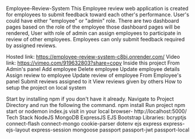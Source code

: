 Employee-Review-System
This Employee review web application is created for employees to submit feedback toward each other's performance. User's could have either "employee" or "admin" role. There are two dashboard pages based on the role of the employee those dashboard pages will be rendered, User with role of admin can assign employees to participate in review of other employees. Employees can only submit feedback required by assigned reviews.

Hosted link: https://employee-review-system-c8bj.onrender.com/
Video link: https://vimeo.com/919632803?share=copy
Inside this project
From Admin's panel
Add employee
Delete employee
Update employee details
Assign review to employee
Update review of employee
From Employee's panel
Submit reviews assigned to it
View reviews given by others
How to setup the project on local system

Start by installing npm if you don't have it already.
Navigate to Project Directory and run the following the command.
npm install
Run project
npm start or nodemon index.js
visit in your local browser- http://localhost:5000/
Tech Stack
NodeJS
MongoDB
ExpressJS
EJS
Bootstrap
Libraries:
bcryptjs
connect-flash
connect-mongo
cookie-parser
dotenv
ejs
express
express-ejs-layout
express-session
mongoose
passport
passport-jwt
passport-local
